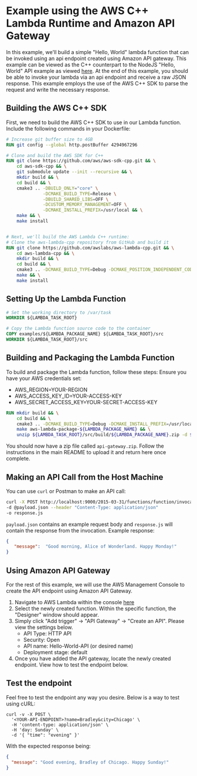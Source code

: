 # Example using the AWS C++ Lambda Runtime and Amazon API Gateway

In this example, we'll build a simple "Hello, World" lambda function that can be invoked using an api endpoint created using Amazon API gateway. This example can be viewed as the C++ counterpart to the NodeJS "Hello, World" API example as viewed [here](https://docs.aws.amazon.com/apigateway/latest/developerguide/api-gateway-create-api-as-simple-proxy-for-lambda.html). At the end of this example, you should be able to invoke your lambda via an api endpoint and receive a raw JSON response. This example employs the use of the AWS C++ SDK to parse the request and write the necessary response.

## Building the AWS C++ SDK

First, we need to build the AWS C++ SDK to use in our Lambda function. Include the following commands in your Dockerfile:

```dockerfile
# Increase git buffer size to 4GB
RUN git config --global http.postBuffer 4294967296

# Clone and build the AWS SDK for C++
RUN git clone https://github.com/aws/aws-sdk-cpp.git && \
    cd aws-sdk-cpp && \
    git submodule update --init --recursive && \
    mkdir build && \
    cd build && \
    cmake3 .. -DBUILD_ONLY="core" \
              -DCMAKE_BUILD_TYPE=Release \
              -DBUILD_SHARED_LIBS=OFF \
              -DCUSTOM_MEMORY_MANAGEMENT=OFF \
              -DCMAKE_INSTALL_PREFIX=/usr/local && \
    make && \
    make install


# Next, we'll build the AWS Lambda C++ runtime:
# Clone the aws-lambda-cpp repository from GitHub and build it
RUN git clone https://github.com/awslabs/aws-lambda-cpp.git && \
    cd aws-lambda-cpp && \
    mkdir build && \
    cd build && \
    cmake3 .. -DCMAKE_BUILD_TYPE=Debug -DCMAKE_POSITION_INDEPENDENT_CODE=ON -DCMAKE_INSTALL_PREFIX=/usr/local && \
    make && \
    make install
```

## Setting Up the Lambda Function
```dockerfile
# Set the working directory to /var/task
WORKDIR ${LAMBDA_TASK_ROOT}

# Copy the Lambda function source code to the container
COPY examples/${LAMBDA_PACKAGE_NAME} ${LAMBDA_TASK_ROOT}/src
WORKDIR ${LAMBDA_TASK_ROOT}/src
```


## Building and Packaging the Lambda Function
To build and package the Lambda function, follow these steps:
Ensure you have your AWS credentials set:
- AWS_REGION=YOUR-REGION
- AWS_ACCESS_KEY_ID=YOUR-ACCESS-KEY
- AWS_SECRET_ACCESS_KEY=YOUR-SECRET-ACCESS-KEY

```dockerfile
RUN mkdir build && \
    cd build && \
    cmake3 .. -DCMAKE_BUILD_TYPE=Debug -DCMAKE_INSTALL_PREFIX=/usr/local && \
    make aws-lambda-package-${LAMBDA_PACKAGE_NAME} && \
    unzip ${LAMBDA_TASK_ROOT}/src/build/${LAMBDA_PACKAGE_NAME}.zip -d ${LAMBDA_TASK_ROOT}/artifact
```

You should now have a zip file called `api-gateway.zip`. Follow the instructions in the main README to upload it and return here once complete.


## Making an API Call from the Host Machine
You can use `curl` or Postman to make an API call:

```bash
curl -X POST http://localhost:9000/2015-03-31/functions/function/invocations 
-d @payload.json --header "Content-Type: application/json" 
-o response.js
```

`payload.json` contains an example request body and `response.js` will contain the response from the invocation. 
Example response:

```json
{ 
   "message":  "Good morning, Alice of Wonderland. Happy Monday!"
}
```


## Using Amazon API Gateway
For the rest of this example, we will use the AWS Management Console to create the API endpoint using Amazon API Gateway.

1. Navigate to AWS Lambda within the console [here](https://console.aws.amazon.com/lambda/home)
1. Select the newly created function. Within the specific function, the "Designer" window should appear.
1. Simply click "Add trigger" -> "API Gateway" -> "Create an API". Please view the settings below.
   * API Type: HTTP API
   * Security: Open
   * API name: Hello-World-API (or desired name)
   * Deployment stage: default
1. Once you have added the API gateway, locate the newly created endpoint. View how to test the endpoint below.

## Test the endpoint
Feel free to test the endpoint any way you desire. Below is a way to test using cURL:

```
curl -v -X POST \
  '<YOUR-API-ENDPOINT>?name=Bradley&city=Chicago' \
  -H 'content-type: application/json' \
  -H 'day: Sunday' \
  -d '{ "time": "evening" }'
```

With the expected response being:
```json
{
  "message": "Good evening, Bradley of Chicago. Happy Sunday!"
}
```
